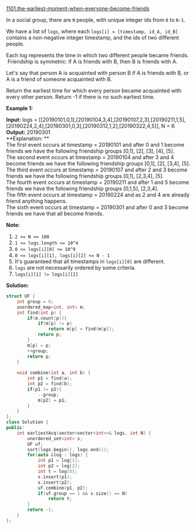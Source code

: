 [1101.the-earliest-moment-when-everyone-become-friends](https://leetcode.com/problems/the-earliest-moment-when-everyone-become-friends/)  

In a social group, there are `N` people, with unique integer ids from `0` to `N-1`.

We have a list of `logs`, where each `logs[i] = [timestamp, id_A, id_B]` contains a non-negative integer timestamp, and the ids of two different people.

Each log represents the time in which two different people became friends.  Friendship is symmetric: if A is friends with B, then B is friends with A.

Let's say that person A is acquainted with person B if A is friends with B, or A is a friend of someone acquainted with B.

Return the earliest time for which every person became acquainted with every other person. Return -1 if there is no such earliest time.

**Example 1:**

  
**Input:** logs = \[\[20190101,0,1\],\[20190104,3,4\],\[20190107,2,3\],\[20190211,1,5\],\[20190224,2,4\],\[20190301,0,3\],\[20190312,1,2\],\[20190322,4,5\]\], N = 6  
**Output:** 20190301  
**Explanation: **  
The first event occurs at timestamp = 20190101 and after 0 and 1 become friends we have the following friendship groups \[0,1\], \[2\], \[3\], \[4\], \[5\].  
The second event occurs at timestamp = 20190104 and after 3 and 4 become friends we have the following friendship groups \[0,1\], \[2\], \[3,4\], \[5\].  
The third event occurs at timestamp = 20190107 and after 2 and 3 become friends we have the following friendship groups \[0,1\], \[2,3,4\], \[5\].  
The fourth event occurs at timestamp = 20190211 and after 1 and 5 become friends we have the following friendship groups \[0,1,5\], \[2,3,4\].  
The fifth event occurs at timestamp = 20190224 and as 2 and 4 are already friend anything happens.  
The sixth event occurs at timestamp = 20190301 and after 0 and 3 become friends we have that all become friends.  

**Note:**

1.  `2 <= N <= 100`
2.  `1 <= logs.length <= 10^4`
3.  `0 <= logs[i][0] <= 10^9`
4.  `0 <= logs[i][1], logs[i][2] <= N - 1`
5.  It's guaranteed that all timestamps in `logs[i][0]` are different.
6.  `logs` are not necessarily ordered by some criteria.
7.  `logs[i][1] != logs[i][2]`  



**Solution:**  

```cpp
struct UF {
    int group = 0;
    unordered_map<int, int> m;
    int find(int p) {
        if(m.count(p)){
            if(m[p] != p)
                return m[p] = find(m[p]);
            return p;
        }
        m[p] = p;
        ++group;
        return p;
    }
    
    void combine(int a, int b) {
        int p1 = find(a);
        int p2 = find(b);
        if(p1 != p2){
            --group;
            m[p2] = p1;
        }
    }
};
class Solution {
public:
    int earliestAcq(vector<vector<int>>& logs, int N) {
        unordered_set<int> s;
        UF uf;
        sort(logs.begin(), logs.end());
        for(auto &log : logs) {
            int p1 = log[1];
            int p2 = log[2];
            int t = log[0];
            s.insert(p1);
            s.insert(p2);
            uf.combine(p1, p2);
            if(uf.group == 1 && s.size() == N)
                return t;
        }
        return -1;
    }
};
```
      